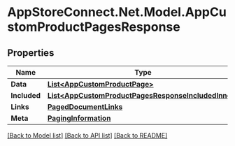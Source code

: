 # AppStoreConnect.Net.Model.AppCustomProductPagesResponse

## Properties

Name | Type | Description | Notes
------------ | ------------- | ------------- | -------------
**Data** | [**List&lt;AppCustomProductPage&gt;**](AppCustomProductPage.md) |  | 
**Included** | [**List&lt;AppCustomProductPagesResponseIncludedInner&gt;**](AppCustomProductPagesResponseIncludedInner.md) |  | [optional] 
**Links** | [**PagedDocumentLinks**](PagedDocumentLinks.md) |  | 
**Meta** | [**PagingInformation**](PagingInformation.md) |  | [optional] 

[[Back to Model list]](../README.md#documentation-for-models) [[Back to API list]](../README.md#documentation-for-api-endpoints) [[Back to README]](../README.md)

